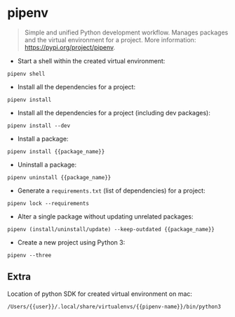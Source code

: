# pipenv

> Simple and unified Python development workflow.
> Manages packages and the virtual environment for a project.
> More information: <https://pypi.org/project/pipenv>.

- Start a shell within the created virtual environment:

`pipenv shell`

- Install all the dependencies for a project:

`pipenv install`

- Install all the dependencies for a project (including dev packages):

`pipenv install --dev`

- Install a package:

`pipenv install {{package_name}}`

- Uninstall a package:

`pipenv uninstall {{package_name}}`

- Generate a `requirements.txt` (list of dependencies) for a project:

`pipenv lock --requirements`

- Alter a single package without updating unrelated packages:

`pipenv (install/uninstall/update) --keep-outdated {{package_name}}`

- Create a new project using Python 3:

`pipenv --three`

## Extra

Location of python SDK for created virtual environment on mac:

`/Users/{{user}}/.local/share/virtualenvs/{{pipenv-name}}/bin/python3`

